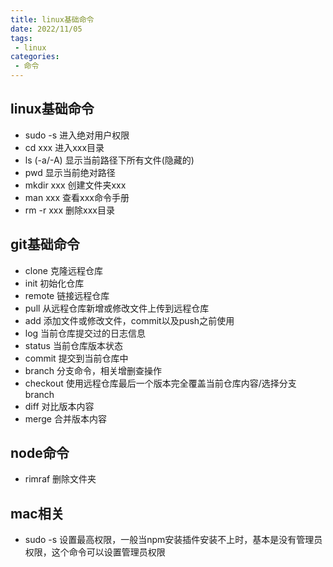 ```yaml
---
title: linux基础命令
date: 2022/11/05
tags:
 - linux
categories:
 - 命令
---
```


## linux基础命令
- sudo  -s		进入绝对用户权限
- cd xxx  		进入xxx目录
- ls (-a/-A)	显示当前路径下所有文件(隐藏的)
- pwd		显示当前绝对路径
- mkdir xxx	创建文件夹xxx
- man xxx	查看xxx命令手册
- rm -r xxx		删除xxx目录

## git基础命令
- clone		克隆远程仓库
- init			初始化仓库
- remote		链接远程仓库
- pull			从远程仓库新增或修改文件上传到远程仓库
- add		添加文件或修改文件，commit以及push之前使用
- log			当前仓库提交过的日志信息
- status		当前仓库版本状态
- commit		提交到当前仓库中
- branch		分支命令，相关增删查操作
- checkout	使用远程仓库最后一个版本完全覆盖当前仓库内容/选择分支branch
- diff			对比版本内容
- merge		合并版本内容

## node命令
- rimraf        删除文件夹

## mac相关
- sudo -s		设置最高权限，一般当npm安装插件安装不上时，基本是没有管理员权限，这个命令可以设置管理员权限